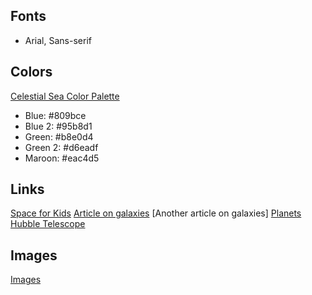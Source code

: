 ## Fonts
- Arial, Sans-serif
## Colors
[Celestial Sea Color Palette](https://colorkit.co/palette/809bce-95b8d1-b8e0d4-d6eadf-eac4d5/)
- Blue: #809bce
- Blue 2: #95b8d1
- Green: #b8e0d4
- Green 2: #d6eadf
- Maroon: #eac4d5
## Links
[Space for Kids](https://spaceplace.nasa.gov/galaxy/en/)
[Article on galaxies](https://science.nasa.gov/astrophysics/focus-areas/what-are-galaxies)
[Another article on galaxies]
[Planets](https://www.nasa.gov/content/planets-moons-and-dwarf-planets)
[Hubble Telescope](https://www.nasa.gov/mission_pages/hubble/main/index.html)
## Images
[Images](https://www.nasa.gov/subject/6894/galaxies/)
